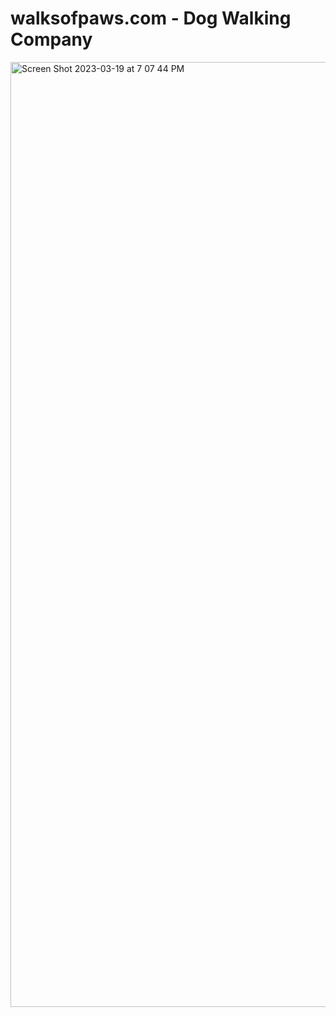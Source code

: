 # walksofpaws.com - Dog Walking Company


<img width="1512" alt="Screen Shot 2023-03-19 at 7 07 44 PM" src="https://user-images.githubusercontent.com/8793750/226215477-891b9226-e2bb-4829-857d-c462ef842db9.png">
